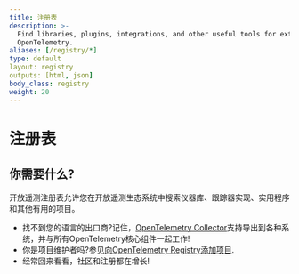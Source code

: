 ```yaml
---
title: 注册表
description: >-
  Find libraries, plugins, integrations, and other useful tools for extending
  OpenTelemetry.
aliases: [/registry/*]
type: default
layout: registry
outputs: [html, json]
body_class: registry
weight: 20
---
```



# 注册表

## 你需要什么?

开放遥测注册表允许您在开放遥测生态系统中搜索仪器库、跟踪器实现、实用程序和其他有用的项目。

- 找不到您的语言的出口商?记住，[OpenTelemetry Collector](../../docs/collector/index.md)支持导出到各种系统，并与所有OpenTelemetry核心组件一起工作!
- 你是项目维护者吗?参见[向OpenTelemetry Registry添加项目](adding).
- 经常回来看看，社区和注册都在增长!


